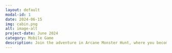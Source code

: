 ```yaml
---
layout: default
modal-id: 1
date: 2024-06-15
img: cabin.png
alt: image-alt
project-date: June 2024
category: Mobile Game
description: Join the adventure in Arcane Monster Hunt, where you become the fearless hero in a world overrun by terrifying creatures! Equipped with an array of powerful weapons such as the Gatling rifle, trusty pistol, and more, you'll embark on an epic quest to rid the realm of these monstrous threats.
---
```

